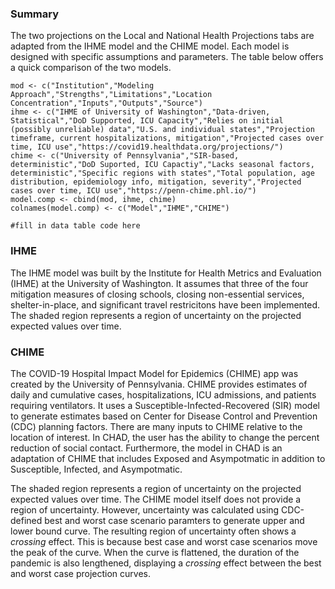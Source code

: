 ### Summary

The two projections on the Local and National Health Projections tabs
are adapted from the IHME model and the CHIME model. Each model is
designed with specific assumptions and parameters. The table below
offers a quick comparison of the two models.

    mod <- c("Institution","Modeling Approach","Strengths","Limitations","Location Concentration","Inputs","Outputs","Source")
    ihme <- c("IHME of University of Washington","Data-driven, Statistical","DoD Supported, ICU Capacity","Relies on initial (possibly unreliable) data","U.S. and individual states","Projection timeframe, current hospitalizations, mitigation","Projected cases over time, ICU use","https://covid19.healthdata.org/projections/")
    chime <- c("University of Pennsylvania","SIR-based, deterministic","DoD Suported, ICU Capactiy","Lacks seasonal factors, deterministic","Specific regions with states","Total population, age distribution, epidemiology info, mitigation, severity","Projected cases over time, ICU use","https://penn-chime.phl.io/")
    model.comp <- cbind(mod, ihme, chime)
    colnames(model.comp) <- c("Model","IHME","CHIME")

    #fill in data table code here

### IHME

The IHME model was built by the Institute for Health Metrics and
Evaluation (IHME) at the University of Washington. It assumes that three
of the four mitigation measures of closing schools, closing
non-essential services, shelter-in-place, and significant travel
restricitons have been implemented. The shaded region represents a
region of uncertainty on the projected expected values over time.

### CHIME

The COVID-19 Hospital Impact Model for Epidemics (CHIME) app was created
by the University of Pennsylvania. CHIME provides estimates of daily and
cumulative cases, hospitalizations, ICU admissions, and patients
requiring ventilators. It uses a Susceptible-Infected-Recovered (SIR)
model to generate estimates based on Center for Disease Control and
Prevention (CDC) planning factors. There are many inputs to CHIME
relative to the location of interest. In CHAD, the user has the ability
to change the percent reduction of social contact. Furthermore, the
model in CHAD is an adaptation of CHIME that includes Exposed and
Asympotmatic in addition to Susceptible, Infected, and Asympotmatic.

The shaded region represents a region of uncertainty on the projected
expected values over time. The CHIME model itself does not provide a
region of uncertainty. However, uncertainty was calculated using
CDC-defined best and worst case scenario paramters to generate upper and
lower bound curve. The resulting region of uncertainty often shows a
*crossing* effect. This is because best case and worst case scenarios
move the peak of the curve. When the curve is flattened, the duration of
the pandemic is also lengthened, displaying a *crossing* effect between
the best and worst case projection curves.

